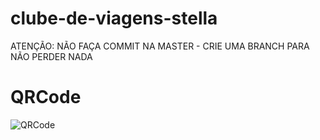 # clube-de-viagens-stella
ATENÇÃO: NÃO FAÇA COMMIT NA MASTER - CRIE UMA BRANCH PARA NÃO PERDER NADA

# QRCode

![QRCode](https://github.com/PriFerreira/clube-de-viagens-stella/blob/alveduardo/assets/QR.png)

